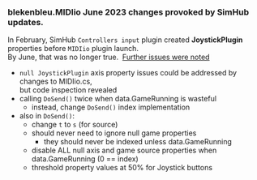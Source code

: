 ### blekenbleu.MIDIio June 2023 changes provoked by SimHub updates.

In February, SimHub `Controllers input` plugin created **JoystickPlugin** properties before `MIDIio` plugin launch.  
By June, that was no longer true.&nbsp; [Further issues were noted](../#simhub-v843-breakage)  
- `null JoystickPlugin` axis property issues could be addressed by changes to MIDIio.cs,  
  but code inspection revealed
- calling `DoSend()` twice when data.GameRunning is wasteful  
  - instead, change `DoSend()` index implementation  
- also in `DoSend()`:  
  - change `t` to `s` (for source)
  - should never need to ignore null game properties
    - they should never be indexed unless data.GameRunning
  - disable ALL null axis and game source properties when data.GameRunning (0 == index)
  - threshold property values at 50% for Joystick buttons

